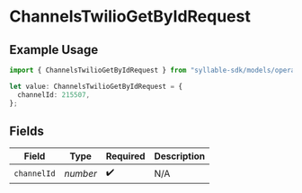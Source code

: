 # ChannelsTwilioGetByIdRequest

## Example Usage

```typescript
import { ChannelsTwilioGetByIdRequest } from "syllable-sdk/models/operations";

let value: ChannelsTwilioGetByIdRequest = {
  channelId: 215507,
};
```

## Fields

| Field              | Type               | Required           | Description        |
| ------------------ | ------------------ | ------------------ | ------------------ |
| `channelId`        | *number*           | :heavy_check_mark: | N/A                |